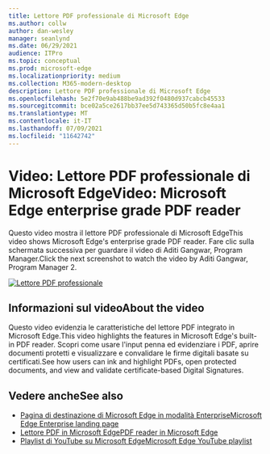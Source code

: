 ```yaml
---
title: Lettore PDF professionale di Microsoft Edge
ms.author: collw
author: dan-wesley
manager: seanlynd
ms.date: 06/29/2021
audience: ITPro
ms.topic: conceptual
ms.prod: microsoft-edge
ms.localizationpriority: medium
ms.collection: M365-modern-desktop
description: Lettore PDF professionale di Microsoft Edge
ms.openlocfilehash: 5e2f70e9ab488be9ad392f0480d937cabcb45533
ms.sourcegitcommit: bce02a5ce2617bb37ee5d743365d50b5fc8e4aa1
ms.translationtype: MT
ms.contentlocale: it-IT
ms.lasthandoff: 07/09/2021
ms.locfileid: "11642742"
---
```

# <a name="video-microsoft-edge-enterprise-grade-pdf-reader"></a><span data-ttu-id="23018-103">Video: Lettore PDF professionale di Microsoft Edge</span><span class="sxs-lookup"><span data-stu-id="23018-103">Video: Microsoft Edge enterprise grade PDF reader</span></span>

<span data-ttu-id="23018-104">Questo video mostra il lettore PDF professionale di Microsoft Edge</span><span class="sxs-lookup"><span data-stu-id="23018-104">This video shows Microsoft Edge's enterprise grade PDF reader.</span></span> <span data-ttu-id="23018-105">Fare clic sulla schermata successiva per guardare il video di Aditi Gangwar, Program Manager.</span><span class="sxs-lookup"><span data-stu-id="23018-105">Click the next screenshot to watch the video by Aditi Gangwar, Program Manager 2.</span></span>

[![Lettore PDF professionale](media/microsoft-edge-video-pdf-reader/0.png)](http://www.youtube.com/watch?v=XWAqNQ0xAcE "Enterprise grade PDF reader")

## <a name="about-the-video"></a><span data-ttu-id="23018-107">Informazioni sul video</span><span class="sxs-lookup"><span data-stu-id="23018-107">About the video</span></span>

<span data-ttu-id="23018-108">Questo video evidenzia le caratteristiche del lettore PDF integrato in Microsoft Edge.</span><span class="sxs-lookup"><span data-stu-id="23018-108">This video highlights the features in  Microsoft Edge's built-in PDF reader.</span></span> <span data-ttu-id="23018-109">Scopri come usare l'input penna ed evidenziare i PDF, aprire documenti protetti e visualizzare e convalidare le firme digitali basate su certificati.</span><span class="sxs-lookup"><span data-stu-id="23018-109">See how users can ink and highlight PDFs, open protected documents, and view and validate certificate-based Digital Signatures.</span></span>

## <a name="see-also"></a><span data-ttu-id="23018-110">Vedere anche</span><span class="sxs-lookup"><span data-stu-id="23018-110">See also</span></span>

- [<span data-ttu-id="23018-111">Pagina di destinazione di Microsoft Edge in modalità Enterprise</span><span class="sxs-lookup"><span data-stu-id="23018-111">Microsoft Edge Enterprise landing page</span></span>](https://aka.ms/EdgeEnterprise)
- [<span data-ttu-id="23018-112">Lettore PDF in Microsoft Edge</span><span class="sxs-lookup"><span data-stu-id="23018-112">PDF reader in Microsoft Edge</span></span>](microsoft-edge-pdf.md)
- [<span data-ttu-id="23018-113">Playlist di YouTube su Microsoft Edge</span><span class="sxs-lookup"><span data-stu-id="23018-113">Microsoft Edge YouTube playlist</span></span>](https://www.youtube.com/playlist?list=PLXtHYVsvn_b-uXh1tMeYpT-0iD8tD3tFy)
